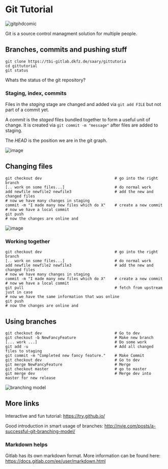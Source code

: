 # Git Tutorial

![gitphdcomic](http://swcarpentry.github.io/git-novice/fig/phd101212s.png)

Git is a source control managment solution for multiple people.

## Branches, commits and pushing stuff

```
git clone https://tbi-gitlab.dkfz.de/saary/gittutoria
cd gittutorial
git status
```

Whats the status of the git repository?


### Staging, index, commits

Files in the *staging* stage are changed and added via `git add FILE` but not 
part of a commit yet.

A *commit* is the *staged* files bundled together to form a useful unit of 
change. It is created via `git commit -m "message"` after files are added to 
staging.

The *HEAD* is the position we are in the git graph.

![image](https://git-scm.com/book/en/v2/images/areas.png)


## Changing files


```
git checkout dev                                # go into the right branch
[.. work on some files...]                      # do normal work
add newfile newfile2 newfile3                   # add the new and changed files
# now we have many changes in staging
commit -m "I made many new files which do X"    # create a new commit
# now we have a local commit
git push
# now the changes are online and
```


![image](http://web.archive.org/web/20090210020404id_/http://whygitisbetterthanx.com/images/index1.png)

### Working together
```
git checkout dev                                # go into the right branch
[.. work on some files...]                      # do normal work
add newfile newfile2 newfile3                   # add the new and changed files
# now we have many changes in staging
commit -m "I made many new files which do X"    # create a new commit
# now we have a local commit
git pull                                        # fetch from upstream just in case
# now we have the same information that was online
git push
# now the changes are online and
```



## Using branches
```
git checkout dev                                # Go to dev
git checkout -b NewFancyFeature                 # Make new branch
[... work ...]                                  # Do some work
git add -u                                      # Add all changed files to staging
git commit -m "Completed new fancy feature."    # Make Commit
git checkout dev                                # Go to dev
git merge NewFancyFeature                       # Merge
git checkout master                             # go to master
git merge dev                                   # Merge dev into master for new release
```

![branching model](http://nvie.com/img/main-branches@2x.png)







## More links

Interactive and fun tutorial: https://try.github.io/

Good introduction in smart usage of branches: http://nvie.com/posts/a-successful-git-branching-model/


### Markdown helps
Gitlab has its own markdown format. More information can be found here: https://docs.gitlab.com/ee/user/markdown.html



























